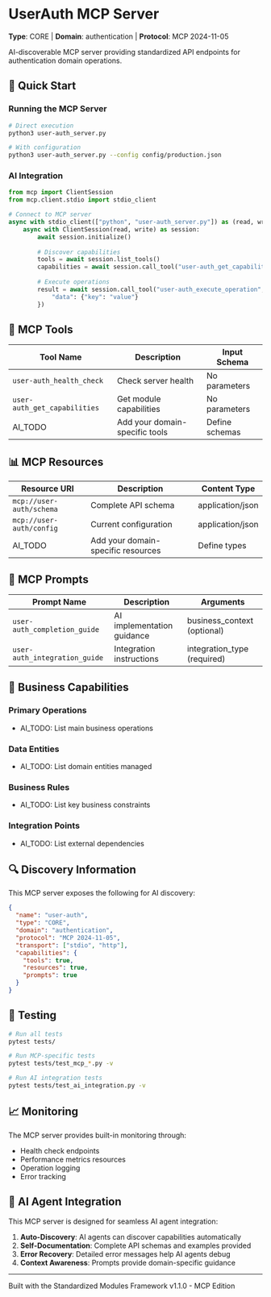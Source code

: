 # UserAuth MCP Server

**Type**: CORE | **Domain**: authentication | **Protocol**: MCP 2024-11-05

AI-discoverable MCP server providing standardized API endpoints for authentication domain operations.

## 🚀 Quick Start

### Running the MCP Server

```bash
# Direct execution
python3 user-auth_server.py

# With configuration
python3 user-auth_server.py --config config/production.json
```

### AI Integration

```python
from mcp import ClientSession
from mcp.client.stdio import stdio_client

# Connect to MCP server
async with stdio_client(["python", "user-auth_server.py"]) as (read, write):
    async with ClientSession(read, write) as session:
        await session.initialize()
        
        # Discover capabilities
        tools = await session.list_tools()
        capabilities = await session.call_tool("user-auth_get_capabilities", {})
        
        # Execute operations
        result = await session.call_tool("user-auth_execute_operation", {
            "data": {"key": "value"}
        })
```

## 🔧 MCP Tools

| Tool Name | Description | Input Schema |
|-----------|-------------|--------------|
| `user-auth_health_check` | Check server health | No parameters |
| `user-auth_get_capabilities` | Get module capabilities | No parameters |
| AI_TODO | Add your domain-specific tools | Define schemas |

## 📊 MCP Resources

| Resource URI | Description | Content Type |
|--------------|-------------|--------------|
| `mcp://user-auth/schema` | Complete API schema | application/json |
| `mcp://user-auth/config` | Current configuration | application/json |
| AI_TODO | Add your domain-specific resources | Define types |

## 💬 MCP Prompts

| Prompt Name | Description | Arguments |
|-------------|-------------|-----------|
| `user-auth_completion_guide` | AI implementation guidance | business_context (optional) |
| `user-auth_integration_guide` | Integration instructions | integration_type (required) |

## 🎯 Business Capabilities

### Primary Operations
- AI_TODO: List main business operations

### Data Entities  
- AI_TODO: List domain entities managed

### Business Rules
- AI_TODO: List key business constraints

### Integration Points
- AI_TODO: List external dependencies

## 🔍 Discovery Information

This MCP server exposes the following for AI discovery:

```json
{
  "name": "user-auth",
  "type": "CORE",
  "domain": "authentication",
  "protocol": "MCP 2024-11-05",
  "transport": ["stdio", "http"],
  "capabilities": {
    "tools": true,
    "resources": true,
    "prompts": true
  }
}
```

## 🧪 Testing

```bash
# Run all tests
pytest tests/

# Run MCP-specific tests
pytest tests/test_mcp_*.py -v

# Run AI integration tests
pytest tests/test_ai_integration.py -v
```

## 📈 Monitoring

The MCP server provides built-in monitoring through:

- Health check endpoints
- Performance metrics resources
- Operation logging
- Error tracking

## 🤖 AI Agent Integration

This MCP server is designed for seamless AI agent integration:

1. **Auto-Discovery**: AI agents can discover capabilities automatically
2. **Self-Documentation**: Complete API schemas and examples provided
3. **Error Recovery**: Detailed error messages help AI agents debug
4. **Context Awareness**: Prompts provide domain-specific guidance

---

Built with the Standardized Modules Framework v1.1.0 - MCP Edition
